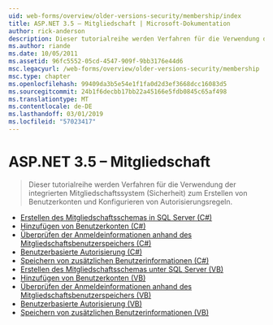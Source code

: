 ```yaml
---
uid: web-forms/overview/older-versions-security/membership/index
title: ASP.NET 3.5 – Mitgliedschaft | Microsoft-Dokumentation
author: rick-anderson
description: Dieser tutorialreihe werden Verfahren für die Verwendung der integrierten Mitgliedschaftssystem (Sicherheit) zum Erstellen von Benutzerkonten und Konfigurieren von Autorisierungsregeln.
ms.author: riande
ms.date: 10/05/2011
ms.assetid: 96fc5552-05cd-4547-909f-9bb3176e44d6
msc.legacyurl: /web-forms/overview/older-versions-security/membership
msc.type: chapter
ms.openlocfilehash: 99409da3b5e54e1f1fa0d2d3ef3668dcc16083d5
ms.sourcegitcommit: 24b1f6decbb17bb22a45166e5fdb0845c65af498
ms.translationtype: MT
ms.contentlocale: de-DE
ms.lasthandoff: 03/01/2019
ms.locfileid: "57023417"
---
```

<a name="aspnet-35---membership"></a>ASP.NET 3.5 – Mitgliedschaft
====================
> Dieser tutorialreihe werden Verfahren für die Verwendung der integrierten Mitgliedschaftssystem (Sicherheit) zum Erstellen von Benutzerkonten und Konfigurieren von Autorisierungsregeln.


- [Erstellen des Mitgliedschaftsschemas in SQL Server (C#)](creating-the-membership-schema-in-sql-server-cs.md)
- [Hinzufügen von Benutzerkonten (C#)](creating-user-accounts-cs.md)
- [Überprüfen der Anmeldeinformationen anhand des Mitgliedschaftsbenutzerspeichers (C#)](validating-user-credentials-against-the-membership-user-store-cs.md)
- [Benutzerbasierte Autorisierung (C#)](user-based-authorization-cs.md)
- [Speichern von zusätzlichen Benutzerinformationen (C#)](storing-additional-user-information-cs.md)
- [Erstellen des Mitgliedschaftsschemas unter SQL Server (VB)](creating-the-membership-schema-in-sql-server-vb.md)
- [Hinzufügen von Benutzerkonten (VB)](creating-user-accounts-vb.md)
- [Überprüfen der Anmeldeinformationen anhand des Mitgliedschaftsbenutzerspeichers (VB)](validating-user-credentials-against-the-membership-user-store-vb.md)
- [Benutzerbasierte Autorisierung (VB)](user-based-authorization-vb.md)
- [Speichern von zusätzlichen Benutzerinformationen (VB)](storing-additional-user-information-vb.md)
